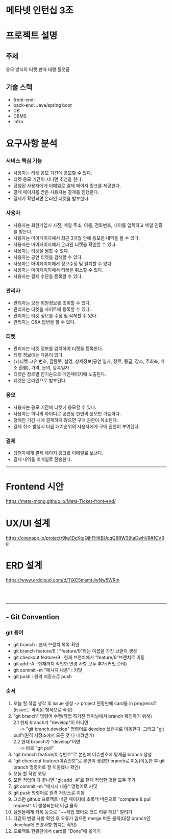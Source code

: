 # 메타넷 인턴십 3조

# 프로젝트 설명
## 주제
응모 방식의 티켓 판매 대행 플랫폼

## 기술 스택
- front-end:
- back-end: Java/spring boot
- DB
- DBMS
- infra

# 요구사항 분석
### 서비스 핵심 기능
  - 사용자는 티켓 응모 기간에 응모할 수 있다.
  - 티켓 응모 기간이 지나면 추첨을 한다.
  - 당첨된 사용자에게 이메일로 결제 페이지 링크를 제공한다.
  - 결제 페이지를 받은 사용자는 결제를 진행한다.
  - 결제가 확인되면 온라인 티켓을 발부한다.

### 사용자
  - 사용자는 회원가입시 사진, 메일 주소, 이름, 전화번호, 나이를 입력하고 메일 인증을 받는다.
  - 사용자는 마이페이지에서 최근 3개월 안에 응모한 내역을 볼 수 있다.
  - 사용자는 마이페이지에서 온라인 티켓을 확인할 수 있다.
  - 사용자는 티켓을 찜할 수 있다.
  - 사용자는 공연 티켓을 검색할 수 있다.
  - 사용자는 마이페이지에서 정보수정 및 탈퇴할 수 있다.
  - 사용자는 마이페이지에서 티켓을 취소할 수 있다.
  - 사용자는 결제 수단을 등록할 수 있다.

### 관리자
  - 관리자는 모든 회원정보를 조회할 수 있다.
  - 관리자는 티켓을 사이트에 등록할 수 있다.
  - 관리자는 티켓 정보를 수정 및 삭제할 수 있다.
  - 관리자는 Q&A 답변을 할 수 있다.

### 티켓
  - 관리자는 티켓 정보를 입력하여 티켓을 등록한다.
  - 티켓 정보에는 다음이 있다.
  - (+)티켓 고유 번호, 팜플렛, 설명, 상세정보(공연 일자, 장르, 등급, 장소, 주최측, 취소 환불), 가격, 문의, 등록일자
  - 티켓은 장르별 인기순으로 메인페이지에 노출된다.
  - 티켓은 온라인으로 발부된다.

### 응모
  - 사용자는 응모 기간에 티켓에 응모할 수 있다.
  - 사용자는 하나의 아이디로 공연당 한번의 응모만 가능하다.
  - 정해진 기간 내에 결제하지 않으면 구매 권한이 취소된다.
  - 결제 취소 발생시 다음 대기순위의 사용자에게 구매 권한이 부여된다.

### 결제
  - 당첨자에게 결제 페이지 링크를 이메일로 보낸다.
  - 결제 내역을 이메일로 전송한다.

<hr>

# Frontend 시안
https://meta-mong.github.io/Meta-Ticket-front-end/

# UX/UI 설계
https://ovenapp.io/project/9ke1DcKtgQjhFHKBUcqQ8RW39taDwhVR#1CVRg

# ERD 설계
https://www.erdcloud.com/d/TjXC5msmtJwNw5WRm
<br><br><br><br>
<hr>

## - Git Convention
### git 용어
- git branch : 현재 브랜치 목록 확인
- git branch feature/9 : "feature/9"라는 이름을 가진 브랜치 생성
- git checkout feature/9 : 현재 브랜치에서 "feature/9"브랜치로 이동
- git add -A : 현재까지 작업한 변경 사항 모두 추가(커밋 준비)
- git commit -m "메시지 내용" : 커밋
- git push : 원격 저장소로 push

### 순서
1. 오늘 할 작업 생각 후 issue 생성 -> project 현황판에 card를 in progress로(issue는 약속된 형식으로 작성)
2. "git branch" 명령어 수행(작업 하기전 터미널에서 branch 확인하기 위해)<br>
2.1 현재 branch가 "develop"이 아니면<br>
&nbsp;&nbsp;&nbsp;&nbsp;&nbsp;-> "git branch develop" 명령어로 develop 브랜치로 이동한다. 그리고 "git pull"(원격 저장소에서 모든 것 다 내려받기)<br>
2.2 현재 branch가 "develop"이면<br>
&nbsp;&nbsp;&nbsp;&nbsp;&nbsp;-> 바로 "git pull"
4. "git branch feature/이슈번호"로 본인에 이슈번호에 맞게끔 branch 생성 
5. "git checkout feature/이슈번호"로 본인이 생성한 branch로 이동(이동한 후 git branch 명령어로 잘 이동했나 확인)
6. 오늘 할 작업 코딩
7. 모든 작업이 다 끝나면 "git add -A"로 현재 작업한 것들 모두 추가
8. git commit -m "메시지 내용" 명령어로 커밋
9. git push 명령어로 원격 저장소로 이동
10. 그러면 github 프로젝트 메인 페이지에 초록색 버튼으로 "compare & pull request" 이 생성되는데 이걸 클릭
11. 팀원들에게 카톡 등으로 "~~작업 했어요 코드 리뷰 해요" 알리기
12. 다같이 변경 사항 확인 후 오류가 없으면 merge 버튼 클릭(대장 branch인 develop에 변경사항 합치는 작업)
13. 프로젝트 현황판에서 card를 "Done"에 옮기기
